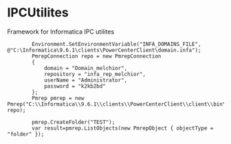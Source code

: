 # IPCUtilites
Framework for Informatica IPC utilites


            Environment.SetEnvironmentVariable("INFA_DOMAINS_FILE", @"C:\Informatica\9.6.1\clients\PowerCenterClient\domain.infa");
            PmrepConnection repo = new PmrepConnection
            {
                domain = "Domain_melchior",
                repository = "infa_rep_melchior",
                userName = "Administrator",
                password = "k2kb2bd"
            };
            Pmrep pmrep = new Pmrep("C:\\Informatica\\9.6.1\\clients\\PowerCenterClient\\client\\bin\\pmrep.exe", repo);

            pmrep.CreateFolder("TEST");
            var result=pmrep.ListObjects(new PmrepObject { objectType = "folder" });
